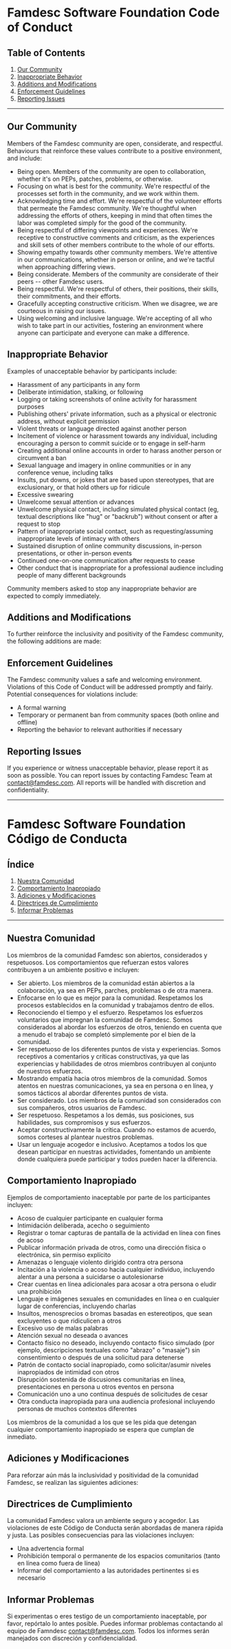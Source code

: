 # Famdesc Software Foundation Code of Conduct

## Table of Contents

1. [Our Community](#our-community)
2. [Inappropriate Behavior](#inappropriate-behavior)
3. [Additions and Modifications](#additions-and-modifications)
4. [Enforcement Guidelines](#enforcement-guidelines)
5. [Reporting Issues](#reporting-issues)

---

## Our Community

Members of the Famdesc community are open, considerate, and respectful. Behaviours that reinforce these values contribute to a positive environment, and include:

- Being open. Members of the community are open to collaboration, whether it's on PEPs, patches, problems, or otherwise.
- Focusing on what is best for the community. We're respectful of the processes set forth in the community, and we work within them.
- Acknowledging time and effort. We're respectful of the volunteer efforts that permeate the Famdesc community. We're thoughtful when addressing the efforts of others, keeping in mind that often times the labor was completed simply for the good of the community.
- Being respectful of differing viewpoints and experiences. We're receptive to constructive comments and criticism, as the experiences and skill sets of other members contribute to the whole of our efforts.
- Showing empathy towards other community members. We're attentive in our communications, whether in person or online, and we're tactful when approaching differing views.
- Being considerate. Members of the community are considerate of their peers -- other Famdesc users.
- Being respectful. We're respectful of others, their positions, their skills, their commitments, and their efforts.
- Gracefully accepting constructive criticism. When we disagree, we are courteous in raising our issues.
- Using welcoming and inclusive language. We're accepting of all who wish to take part in our activities, fostering an environment where anyone can participate and everyone can make a difference.

## Inappropriate Behavior

Examples of unacceptable behavior by participants include:

- Harassment of any participants in any form
- Deliberate intimidation, stalking, or following
- Logging or taking screenshots of online activity for harassment purposes
- Publishing others' private information, such as a physical or electronic address, without explicit permission
- Violent threats or language directed against another person
- Incitement of violence or harassment towards any individual, including encouraging a person to commit suicide or to engage in self-harm
- Creating additional online accounts in order to harass another person or circumvent a ban
- Sexual language and imagery in online communities or in any conference venue, including talks
- Insults, put downs, or jokes that are based upon stereotypes, that are exclusionary, or that hold others up for ridicule
- Excessive swearing
- Unwelcome sexual attention or advances
- Unwelcome physical contact, including simulated physical contact (eg, textual descriptions like "hug" or "backrub") without consent or after a request to stop
- Pattern of inappropriate social contact, such as requesting/assuming inappropriate levels of intimacy with others
- Sustained disruption of online community discussions, in-person presentations, or other in-person events
- Continued one-on-one communication after requests to cease
- Other conduct that is inappropriate for a professional audience including people of many different backgrounds

Community members asked to stop any inappropriate behavior are expected to comply immediately.

## Additions and Modifications

To further reinforce the inclusivity and positivity of the Famdesc community, the following additions are made:

## Enforcement Guidelines

The Famdesc community values a safe and welcoming environment. Violations of this Code of Conduct will be addressed promptly and fairly. Potential consequences for violations include:

- A formal warning
- Temporary or permanent ban from community spaces (both online and offline)
- Reporting the behavior to relevant authorities if necessary

## Reporting Issues

If you experience or witness unacceptable behavior, please report it as soon as possible. You can report issues by contacting Famdesc Team at [contact@famdesc.com](mailto:contact@famdesc.com). All reports will be handled with discretion and confidentiality.

---

# Famdesc Software Foundation Código de Conducta

## Índice

1. [Nuestra Comunidad](#nuestra-comunidad)
2. [Comportamiento Inapropiado](#comportamiento-inapropiado)
3. [Adiciones y Modificaciones](#adiciones-y-modificaciones)
4. [Directrices de Cumplimiento](#directrices-de-cumplimiento)
5. [Informar Problemas](#informar-problemas)

---

## Nuestra Comunidad

Los miembros de la comunidad Famdesc son abiertos, considerados y respetuosos. Los comportamientos que refuerzan estos valores contribuyen a un ambiente positivo e incluyen:

- Ser abierto. Los miembros de la comunidad están abiertos a la colaboración, ya sea en PEPs, parches, problemas o de otra manera.
- Enfocarse en lo que es mejor para la comunidad. Respetamos los procesos establecidos en la comunidad y trabajamos dentro de ellos.
- Reconociendo el tiempo y el esfuerzo. Respetamos los esfuerzos voluntarios que impregnan la comunidad de Famdesc. Somos considerados al abordar los esfuerzos de otros, teniendo en cuenta que a menudo el trabajo se completó simplemente por el bien de la comunidad.
- Ser respetuoso de los diferentes puntos de vista y experiencias. Somos receptivos a comentarios y críticas constructivas, ya que las experiencias y habilidades de otros miembros contribuyen al conjunto de nuestros esfuerzos.
- Mostrando empatía hacia otros miembros de la comunidad. Somos atentos en nuestras comunicaciones, ya sea en persona o en línea, y somos tácticos al abordar diferentes puntos de vista.
- Ser considerado. Los miembros de la comunidad son considerados con sus compañeros, otros usuarios de Famdesc.
- Ser respetuoso. Respetamos a los demás, sus posiciones, sus habilidades, sus compromisos y sus esfuerzos.
- Aceptar constructivamente la crítica. Cuando no estamos de acuerdo, somos corteses al plantear nuestros problemas.
- Usar un lenguaje acogedor e inclusivo. Aceptamos a todos los que desean participar en nuestras actividades, fomentando un ambiente donde cualquiera puede participar y todos pueden hacer la diferencia.

## Comportamiento Inapropiado

Ejemplos de comportamiento inaceptable por parte de los participantes incluyen:

- Acoso de cualquier participante en cualquier forma
- Intimidación deliberada, acecho o seguimiento
- Registrar o tomar capturas de pantalla de la actividad en línea con fines de acoso
- Publicar información privada de otros, como una dirección física o electrónica, sin permiso explícito
- Amenazas o lenguaje violento dirigido contra otra persona
- Incitación a la violencia o acoso hacia cualquier individuo, incluyendo alentar a una persona a suicidarse o autolesionarse
- Crear cuentas en línea adicionales para acosar a otra persona o eludir una prohibición
- Lenguaje e imágenes sexuales en comunidades en línea o en cualquier lugar de conferencias, incluyendo charlas
- Insultos, menosprecios o bromas basadas en estereotipos, que sean excluyentes o que ridiculicen a otros
- Excesivo uso de malas palabras
- Atención sexual no deseada o avances
- Contacto físico no deseado, incluyendo contacto físico simulado (por ejemplo, descripciones textuales como "abrazo" o "masaje") sin consentimiento o después de una solicitud para detenerse
- Patrón de contacto social inapropiado, como solicitar/asumir niveles inapropiados de intimidad con otros
- Disrupción sostenida de discusiones comunitarias en línea, presentaciones en persona u otros eventos en persona
- Comunicación uno a uno continua después de solicitudes de cesar
- Otra conducta inapropiada para una audiencia profesional incluyendo personas de muchos contextos diferentes

Los miembros de la comunidad a los que se les pida que detengan cualquier comportamiento inapropiado se espera que cumplan de inmediato.

## Adiciones y Modificaciones

Para reforzar aún más la inclusividad y positividad de la comunidad Famdesc, se realizan las siguientes adiciones:

## Directrices de Cumplimiento

La comunidad Famdesc valora un ambiente seguro y acogedor. Las violaciones de este Código de Conducta serán abordadas de manera rápida y justa. Las posibles consecuencias para las violaciones incluyen:

- Una advertencia formal
- Prohibición temporal o permanente de los espacios comunitarios (tanto en línea como fuera de línea)
- Informar del comportamiento a las autoridades pertinentes si es necesario

## Informar Problemas

Si experimentas o eres testigo de un comportamiento inaceptable, por favor, repórtalo lo antes posible. Puedes informar problemas contactando al equipo de Famndesc [contact@famdesc.com](mailto:contact@famdesc.com). Todos los informes serán manejados con discreción y confidencialidad.
